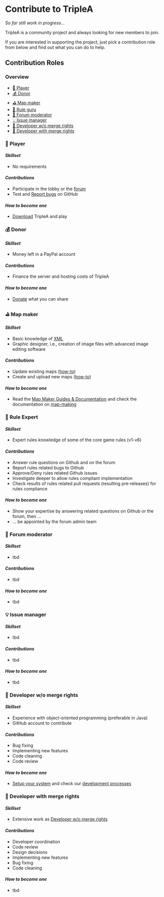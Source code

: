 # Contribute to TripleA

*So far still work in progress...*

TripleA is a community project and always looking for new members to join.

If you are interested in supporting the project, just pick a contribution role from below and find out what you can do
to help.

## Contribution Roles

### Overview

- [:game_die: Player](#game_die-Player)
- [:moneybag: Donor](#moneybag-Donor)
- [:golf: Map maker](#golf-Map-maker)
- [:book: Rule guru](#book-Rule-guru)
- [:speech_balloon: Forum moderator](#speech_balloon-Forum-moderator)
- [:bulb: Issue manager](#bulb-Issue-manager)
- [:wrench: Developer w/o merge rights](#wrench-Developer-wo-merge-rights)
- [:hammer: Developer with merge rights](#hammer-Developer-with-merge-rights)

### :game_die: Player

#### _Skillset_

- No requirements

#### _Contributions_

- Participate in the lobby or the [forum](https://forums.triplea-game.org/)
- Test
  and [Report bugs](https://github.com/triplea-game/triplea/issues/new?assignees=&labels=Problem&template=problem_report.md&title=)
  on GitHub

#### _How to become one_

- [Download](https://triplea-game.org/) TripleA and play

### :moneybag: Donor

#### _Skillset_

- Money left in a PayPal account

#### _Contributions_

- Finance the server and hosting costs of TripleA

#### _How to become one_

- [Donate](https://www.paypalobjects.com/en_US/i/btn/btn_donateCC_LG.gif) what you can share

### :golf: Map maker

#### _Skillset_

- Basic knowledge of [XML](https://www.w3schools.com/XML/)
- Graphic designer, i.e., creation of image files with advanced image editing software

#### _Contributions_

- Update existing maps ([how-to](map-making/how-to/updating-existing-maps.md))
- Create and upload new maps ([how-to](map-making/how-to/uploading-a-map-to-triplea.md))

#### _How to become one_

- Read the [Map Maker Guides & Documentation](https://forums.triplea-game.org/topic/2600/map-maker-guides-documentation)
  and check the documentation on [map-making](map-making)

### :book: Rule Expert

#### _Skillset_

- Expert rules knowledge of some of the core game rules (v1-v6)

#### _Contributions_

- Answer rule questions on Github and on the forum
- Report rules related bugs to Github
- Approve/Deny rules related Github issues
- Investigate deeper to allow rules compliant implementation
- Check results of rules related pull requests (resulting pre-releases) for rules compliance 

#### _How to become one_

- Show your expertise by answering related questions on Github or the forum, then ... 
- ... be appointed by the forum admin team

### :speech_balloon: Forum moderator

#### _Skillset_

- tbd

#### _Contributions_

- tbd

#### _How to become one_

- tbd

### :bulb: Issue manager

#### _Skillset_

- tbd

#### _Contributions_

- tbd

#### _How to become one_

- tbd

### :wrench: Developer w/o merge rights

#### _Skillset_

- Experience with object-oriented programming (preferable in Java)
- GitHub account to contribute

#### _Contributions_

- Bug fixing
- Implementing new features
- Code cleaning
- Code review

#### _How to become one_

- [Setup your system](https://github.com/triplea-game/triplea/tree/master/docs/development/how-to/ide-setup) and check
  our [development processes](https://github.com/triplea-game/triplea/tree/master/docs/development/reference/dev-process)

### :hammer: Developer with merge rights

#### _Skillset_

- Extensive work as [Developer w/o merge rights](#wrench-Developer-wo-merge-rights)

#### _Contributions_

- Developer coordination
- Code review
- Design decisions
- Implementing new features
- Bug fixing
- Code cleaning

#### _How to become one_

- tbd
